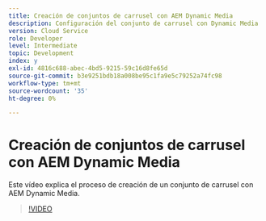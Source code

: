 ```yaml
---
title: Creación de conjuntos de carrusel con AEM Dynamic Media
description: Configuración del conjunto de carrusel con Dynamic Media
version: Cloud Service
role: Developer
level: Intermediate
topic: Development
index: y
exl-id: 4816c688-abec-4bd5-9215-59c16d8fe65d
source-git-commit: b3e9251bdb18a008be95c1fa9e5c79252a74fc98
workflow-type: tm+mt
source-wordcount: '35'
ht-degree: 0%

---
```


# Creación de conjuntos de carrusel con AEM Dynamic Media

Este vídeo explica el proceso de creación de un conjunto de carrusel con AEM Dynamic Media.

>[!VIDEO](https://video.tv.adobe.com/v/335380?quality=12&learn=on)
